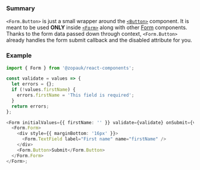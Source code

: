 ### Summary

`<Form.Button>` is just a small wrapper around the [`<Button>`](#/Components/Atoms/Button) component. It is meant to be used **ONLY** inside [`<Form>`](#/Organisms/Form/Form) along with other [Form](#/Organisms/Form) components. Thanks to the form data passed down through context, `<Form.Button>` already handles the form submit callback and the disabled attribute for you.

### Example

```ts
import { Form } from '@zopauk/react-components';

const validate = values => {
  let errors = {};
  if (!values.firstName) {
    errors.firstName = 'This field is required';
  }
  return errors;
};

<Form initialValues={{ firstName: '' }} validate={validate} onSubmit={values => alert(JSON.stringify(values))}>
  <Form.Form>
    <div style={{ marginBottom: '16px' }}>
      <Form.TextField label="First name" name="firstName" />
    </div>
    <Form.Button>Submit</Form.Button>
  </Form.Form>
</Form>;
```
